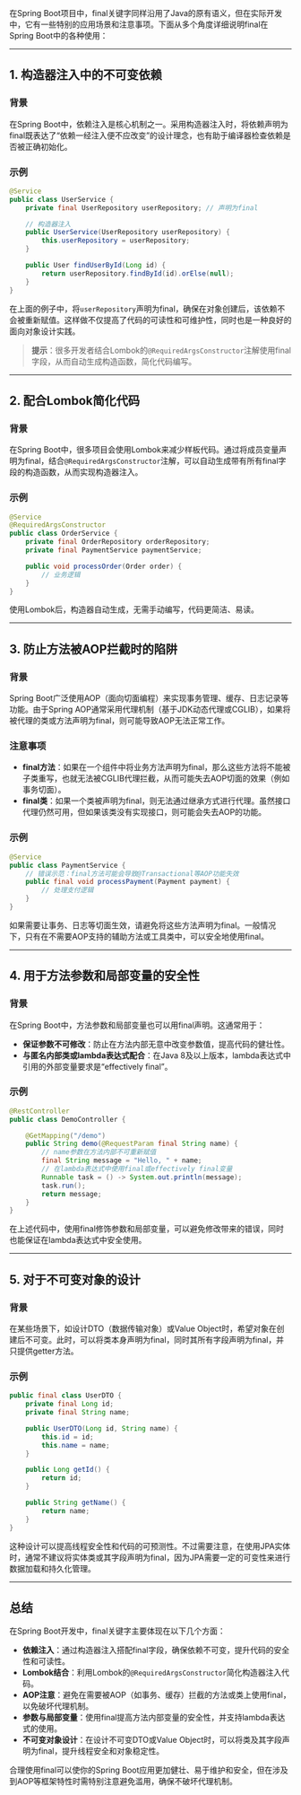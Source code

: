 在Spring Boot项目中，final关键字同样沿用了Java的原有语义，但在实际开发中，它有一些特别的应用场景和注意事项。下面从多个角度详细说明final在Spring Boot中的各种使用：

---

## 1. 构造器注入中的不可变依赖

### 背景

在Spring Boot中，依赖注入是核心机制之一。采用构造器注入时，将依赖声明为final既表达了“依赖一经注入便不应改变”的设计理念，也有助于编译器检查依赖是否被正确初始化。

### 示例

```java
@Service
public class UserService {
    private final UserRepository userRepository; // 声明为final

    // 构造器注入
    public UserService(UserRepository userRepository) {
        this.userRepository = userRepository;
    }

    public User findUserById(Long id) {
        return userRepository.findById(id).orElse(null);
    }
}
```

在上面的例子中，将`userRepository`声明为final，确保在对象创建后，该依赖不会被重新赋值。这样做不仅提高了代码的可读性和可维护性，同时也是一种良好的面向对象设计实践。

> **提示**：很多开发者结合Lombok的`@RequiredArgsConstructor`注解使用final字段，从而自动生成构造函数，简化代码编写。

---

## 2. 配合Lombok简化代码

### 背景

在Spring Boot中，很多项目会使用Lombok来减少样板代码。通过将成员变量声明为final，结合`@RequiredArgsConstructor`注解，可以自动生成带有所有final字段的构造函数，从而实现构造器注入。

### 示例

```java
@Service
@RequiredArgsConstructor
public class OrderService {
    private final OrderRepository orderRepository;
    private final PaymentService paymentService;

    public void processOrder(Order order) {
        // 业务逻辑
    }
}
```

使用Lombok后，构造器自动生成，无需手动编写，代码更简洁、易读。

---

## 3. 防止方法被AOP拦截时的陷阱

### 背景

Spring Boot广泛使用AOP（面向切面编程）来实现事务管理、缓存、日志记录等功能。由于Spring AOP通常采用代理机制（基于JDK动态代理或CGLIB），如果将被代理的类或方法声明为final，则可能导致AOP无法正常工作。

### 注意事项

- **final方法**：如果在一个组件中将业务方法声明为final，那么这些方法将不能被子类重写，也就无法被CGLIB代理拦截，从而可能失去AOP切面的效果（例如事务切面）。
- **final类**：如果一个类被声明为final，则无法通过继承方式进行代理。虽然接口代理仍然可用，但如果该类没有实现接口，则可能会失去AOP的功能。

### 示例

```java
@Service
public class PaymentService {
    // 错误示范：final方法可能会导致@Transactional等AOP功能失效
    public final void processPayment(Payment payment) {
        // 处理支付逻辑
    }
}
```

如果需要让事务、日志等切面生效，请避免将这些方法声明为final。一般情况下，只有在不需要AOP支持的辅助方法或工具类中，可以安全地使用final。

---

## 4. 用于方法参数和局部变量的安全性

### 背景

在Spring Boot中，方法参数和局部变量也可以用final声明。这通常用于：

- **保证参数不可修改**：防止在方法内部无意中改变参数值，提高代码的健壮性。
- **与匿名内部类或lambda表达式配合**：在Java 8及以上版本，lambda表达式中引用的外部变量要求是“effectively final”。

### 示例

```java
@RestController
public class DemoController {

    @GetMapping("/demo")
    public String demo(@RequestParam final String name) {
        // name参数在方法内部不可重新赋值
        final String message = "Hello, " + name;
        // 在lambda表达式中使用final或effectively final变量
        Runnable task = () -> System.out.println(message);
        task.run();
        return message;
    }
}
```

在上述代码中，使用final修饰参数和局部变量，可以避免修改带来的错误，同时也能保证在lambda表达式中安全使用。

---

## 5. 对于不可变对象的设计

### 背景

在某些场景下，如设计DTO（数据传输对象）或Value Object时，希望对象在创建后不可变。此时，可以将类本身声明为final，同时其所有字段声明为final，并只提供getter方法。

### 示例

```java
public final class UserDTO {
    private final Long id;
    private final String name;

    public UserDTO(Long id, String name) {
        this.id = id;
        this.name = name;
    }

    public Long getId() {
        return id;
    }

    public String getName() {
        return name;
    }
}
```

这种设计可以提高线程安全性和代码的可预测性。不过需要注意，在使用JPA实体时，通常不建议将实体类或其字段声明为final，因为JPA需要一定的可变性来进行数据加载和持久化管理。

---

## 总结

在Spring Boot开发中，final关键字主要体现在以下几个方面：

- **依赖注入**：通过构造器注入搭配final字段，确保依赖不可变，提升代码的安全性和可读性。
- **Lombok结合**：利用Lombok的`@RequiredArgsConstructor`简化构造器注入代码。
- **AOP注意**：避免在需要被AOP（如事务、缓存）拦截的方法或类上使用final，以免破坏代理机制。
- **参数与局部变量**：使用final提高方法内部变量的安全性，并支持lambda表达式的使用。
- **不可变对象设计**：在设计不可变DTO或Value Object时，可以将类及其字段声明为final，提升线程安全和对象稳定性。

合理使用final可以使你的Spring Boot应用更加健壮、易于维护和安全，但在涉及到AOP等框架特性时需特别注意避免滥用，确保不破坏代理机制。